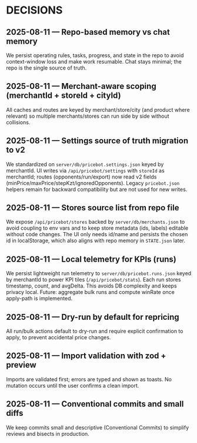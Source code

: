 # DECISIONS

## 2025-08-11 — Repo-based memory vs chat memory
We persist operating rules, tasks, progress, and state in the repo to avoid context-window loss and make work resumable. Chat stays minimal; the repo is the single source of truth.

## 2025-08-11 — Merchant-aware scoping (merchantId + storeId + cityId)
All caches and routes are keyed by merchant/store/city (and product where relevant) so multiple merchants/stores can run side by side without collisions.

## 2025-08-11 — Settings source of truth migration to v2
We standardized on `server/db/pricebot.settings.json` keyed by merchantId. UI writes via `/api/pricebot/settings` with `storeId` as merchantId; routes (opponents/run/export) now read v2 fields (minPrice/maxPrice/stepKzt/ignoredOpponents). Legacy `pricebot.json` helpers remain for backward compatibility but are not used for new writes.

## 2025-08-11 — Stores source list from repo file
We expose `/api/pricebot/stores` backed by `server/db/merchants.json` to avoid coupling to env vars and to keep store metadata (ids, labels) editable without code changes. The UI only needs id/name and persists the chosen id in localStorage, which also aligns with repo memory in `STATE.json` later.

## 2025-08-11 — Local telemetry for KPIs (runs)
We persist lightweight run telemetry to `server/db/pricebot.runs.json` keyed by merchantId to power KPI tiles (`/api/pricebot/stats`). Each run stores timestamp, count, and avgDelta. This avoids DB complexity and keeps privacy local. Future: aggregate bulk runs and compute winRate once apply-path is implemented.

## 2025-08-11 — Dry-run by default for repricing
All run/bulk actions default to dry-run and require explicit confirmation to apply, to prevent accidental price changes.

## 2025-08-11 — Import validation with zod + preview
Imports are validated first; errors are typed and shown as toasts. No mutation occurs until the user confirms a clean import.

## 2025-08-11 — Conventional commits and small diffs
We keep commits small and descriptive (Conventional Commits) to simplify reviews and bisects in production.
